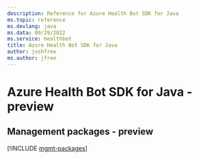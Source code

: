 ```yaml
---
description: Reference for Azure Health Bot SDK for Java
ms.topic: reference
ms.devlang: java
ms.data: 09/29/2022
ms.service: healthbot
title: Azure Health Bot SDK for Java
author: joshfree
ms.author: jfree
---
```

# Azure Health Bot SDK for Java - preview

## Management packages - preview
[!INCLUDE [mgmt-packages](health-bot-mgmt-index.md)]